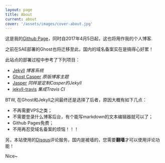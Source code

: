```yaml
---
layout: page
title: About
current: about
cover: '/assets/images/cover-about.jpg'
---
```


这是我的[Github Page](https://pages.github.com/)，同时自2017年4月5日起，这也将用作我的个人博客.

之前在SAE部署的Ghost也将迁移至此，国内的域名备案实在是搞得心好累！

此站点的部署过程中参考了下列项目：

- [Jekyll](https://jekyllrb.com) *博客系统*
- [Ghost Casper](https://github.com/tryghost/casper) *原版博客主题*
- [Jasper](https://github.com/biomadeira/jasper) *同样是定制Casper的Jekyll*
- [jekyll-travis](https://github.com/mfenner/jekyll-travis) *集成Travis CI*

BTW, 在Ghost和Jekyll之间最终还是选择了后者，原因大概有如下几点：

- 不再需要VPS之类；
- 不需要登录什么博客后台，有个能写markdown的文本编辑器就可以了；
- Github Pages免费；
- 不用再忍受域名备案的烦恼！！！

另，本站使用的[Disqus](https://disqus.com)评论服务，国内是被墙的，您需要**翻墙**才可以使用评论功能！

Nice~
